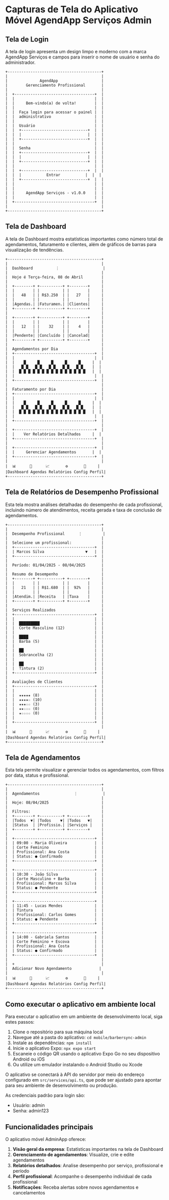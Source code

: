# Capturas de Tela do Aplicativo Móvel AgendApp Serviços Admin

## Tela de Login
A tela de login apresenta um design limpo e moderno com a marca AgendApp Serviços e campos para inserir o nome de usuário e senha do administrador.

```
+-----------------------------------------+
|                                         |
|              AgendApp                   |
|        Gerenciamento Profissional       |
|                                         |
|  +-----------------------------------+  |
|  |                                   |  |
|  |     Bem-vindo(a) de volta!        |  |
|  |                                   |  |
|  |  Faça login para acessar o painel |  |
|  |  administrativo                   |  |
|  |                                   |  |
|  |  Usuário                          |  |
|  |  +-----------------------------+  |  |
|  |  |                             |  |  |
|  |  +-----------------------------+  |  |
|  |                                   |  |
|  |  Senha                            |  |
|  |  +-----------------------------+  |  |
|  |  |                             |  |  |
|  |  +-----------------------------+  |  |
|  |                                   |  |
|  |  +-----------------------------+  |  |
|  |  |           Entrar           |  |  |
|  |  +-----------------------------+  |  |
|  |                                   |  |
|  |                                   |  |
|  |     AgendApp Serviços - v1.0.0    |  |
|  |                                   |  |
|  +-----------------------------------+  |
|                                         |
+-----------------------------------------+
```

## Tela de Dashboard

A tela de Dashboard mostra estatísticas importantes como número total de agendamentos, faturamento e clientes, além de gráficos de barras para visualização de tendências.

```
+-----------------------------------------+
|                                         |
|  Dashboard          ⋮                   |
|                                         |
|  Hoje é Terça-feira, 08 de Abril        |
|                                         |
|  +--------+ +----------+ +--------+     |
|  |        | |          | |        |     |
|  |   48   | | R$3.250  | |   27   |     |
|  |        | |          | |        |     |
|  |Agendas.| |Faturamen.| |Clientes|     |
|  +--------+ +----------+ +--------+     |
|                                         |
|  +--------+ +----------+ +--------+     |
|  |        | |          | |        |     |
|  |   12   | |    32    | |    4   |     |
|  |        | |          | |        |     |
|  |Pendente| |Concluído | |Cancelad|     |
|  +--------+ +----------+ +--------+     |
|                                         |
|  Agendamentos por Dia                   |
|  +-----------------------------------+  |
|  |                                   |  |
|  |    █     █     █     █     █     |  |
|  |   █ █   █ █   █ █   █ █   █ █    |  |
|  |  █ █ █ █ █ █ █ █ █ █ █ █ █ █ █   |  |
|  |                                   |  |
|  +-----------------------------------+  |
|                                         |
|  Faturamento por Dia                    |
|  +-----------------------------------+  |
|  |                                   |  |
|  |    █     █     █     █     █     |  |
|  |   █ █   █ █   █ █   █ █   █ █    |  |
|  |  █ █ █ █ █ █ █ █ █ █ █ █ █ █ █   |  |
|  |                                   |  |
|  +-----------------------------------+  |
|                                         |
|  +-----------------------------------+  |
|  |    Ver Relatórios Detalhados     |  |
|  +-----------------------------------+  |
|                                         |
|  +-----------------------------------+  |
|  |     Gerenciar Agendamentos       |  |
|  +-----------------------------------+  |
|                                         |
|  📊      📅      📈       ⚙️       👤     |
|Dashboard Agendas Relatórios Config Perfil|
+-----------------------------------------+
```

## Tela de Relatórios de Desempenho Profissional

Esta tela mostra análises detalhadas do desempenho de cada profissional, incluindo número de atendimentos, receita gerada e taxa de conclusão de agendamentos.

```
+-----------------------------------------+
|                                         |
|  Desempenho Profissional      ⋮         |
|                                         |
|  Selecione um profissional:             |
|  +-----------------------------------+  |
|  | Marcos Silva                  ▼   |  |
|  +-----------------------------------+  |
|                                         |
|  Período: 01/04/2025 - 08/04/2025       |
|                                         |
|  Resumo de Desempenho                   |
|  +--------+ +----------+ +--------+     |
|  |        | |          | |        |     |
|  |   21   | | R$1.680  | |  92%   |     |
|  |        | |          | |        |     |
|  |Atendim.| |Receita   | |Taxa    |     |
|  +--------+ +----------+ +--------+     |
|                                         |
|  Serviços Realizados                    |
|  +-----------------------------------+  |
|  |                                   |  |
|  |  █████████                        |  |
|  |  Corte Masculino (12)             |  |
|  |                                   |  |
|  |  ████                             |  |
|  |  Barba (5)                        |  |
|  |                                   |  |
|  |  ██                               |  |
|  |  Sobrancelha (2)                  |  |
|  |                                   |  |
|  |  ██                               |  |
|  |  Tintura (2)                      |  |
|  +-----------------------------------+  |
|                                         |
|  Avaliações de Clientes                 |
|  +-----------------------------------+  |
|  |                                   |  |
|  |  ★★★★★ (8)                        |  |
|  |  ★★★★☆ (10)                       |  |
|  |  ★★★☆☆ (3)                        |  |
|  |  ★★☆☆☆ (0)                        |  |
|  |  ★☆☆☆☆ (0)                        |  |
|  |                                   |  |
|  +-----------------------------------+  |
|                                         |
|  📊      📅      📈       ⚙️       👤     |
|Dashboard Agendas Relatórios Config Perfil|
+-----------------------------------------+
```

## Tela de Agendamentos

Esta tela permite visualizar e gerenciar todos os agendamentos, com filtros por data, status e profissional.

```
+-----------------------------------------+
|                                         |
|  Agendamentos               ⋮           |
|                                         |
|  Hoje: 08/04/2025                       |
|                                         |
|  Filtros:                               |
|  +--------+ +----------+ +--------+     |
|  |Todos  ▼| |Todos    ▼| |Todos   ▼|    |
|  |Status  | |Profissio.| |Serviços |    |
|  +--------+ +----------+ +--------+     |
|                                         |
|  +-----------------------------------+  |
|  | 09:00 - Maria Oliveira            |  |
|  | Corte Feminino                    |  |
|  | Profissional: Ana Costa           |  |
|  | Status: ● Confirmado              |  |
|  +-----------------------------------+  |
|                                         |
|  +-----------------------------------+  |
|  | 10:30 - João Silva                |  |
|  | Corte Masculino + Barba           |  |
|  | Profissional: Marcos Silva        |  |
|  | Status: ● Pendente                |  |
|  +-----------------------------------+  |
|                                         |
|  +-----------------------------------+  |
|  | 11:45 - Lucas Mendes              |  |
|  | Tintura                           |  |
|  | Profissional: Carlos Gomes        |  |
|  | Status: ● Pendente                |  |
|  +-----------------------------------+  |
|                                         |
|  +-----------------------------------+  |
|  | 14:00 - Gabriela Santos           |  |
|  | Corte Feminino + Escova           |  |
|  | Profissional: Ana Costa           |  |
|  | Status: ● Confirmado              |  |
|  +-----------------------------------+  |
|                                         |
|  +                                      |
|  Adicionar Novo Agendamento            |
|                                         |
|  📊      📅      📈       ⚙️       👤     |
|Dashboard Agendas Relatórios Config Perfil|
+-----------------------------------------+
```

## Como executar o aplicativo em ambiente local

Para executar o aplicativo em um ambiente de desenvolvimento local, siga estes passos:

1. Clone o repositório para sua máquina local
2. Navegue até a pasta do aplicativo: `cd mobile/barbersync-admin`
3. Instale as dependências: `npm install`
4. Inicie o aplicativo Expo: `npx expo start`
5. Escaneie o código QR usando o aplicativo Expo Go no seu dispositivo Android ou iOS
6. Ou utilize um emulador instalando o Android Studio ou Xcode

O aplicativo se conectará à API do servidor por meio do endereço configurado em `src/services/api.ts`, que pode ser ajustado para apontar para seu ambiente de desenvolvimento ou produção.

As credenciais padrão para login são:
- Usuário: admin
- Senha: admin123

## Funcionalidades principais

O aplicativo móvel AdminApp oferece:

1. **Visão geral da empresa**: Estatísticas importantes na tela de Dashboard
2. **Gerenciamento de agendamentos**: Visualize, crie e edite agendamentos
3. **Relatórios detalhados**: Analise desempenho por serviço, profissional e período
4. **Perfil profissional**: Acompanhe o desempenho individual de cada profissional
5. **Notificações**: Receba alertas sobre novos agendamentos e cancelamentos
